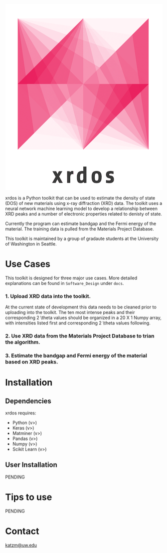 <p align="center">
  <img src=logo.png>
</p>



xrdos is a Python toolkit that can be used to estimate the density of state (DOS) of new materials using x-ray diffraction (XRD) data. The toolkit uses a neural network machine learning model to develop a relationship between XRD peaks and a number of electronic properties related to denisty of state. 

Currently the program can estimate bandgap and the Fermi energy of the material. The training data is pulled from the Materials Project Database. 



This toolkit is maintained by a group of gradaute students at the University of Washington in Seattle. 

# Use Cases
This toolkit is designed for three major use cases. More detailed explanations can be found in `Software_Design` under `docs`. 
### 1. Upload XRD data into the toolkit. 
 At the current state of development this data needs to be cleaned prior to uploading into the toolkit. The ten most intense peaks and their corresponding 2 \theta values should be organized in a 20 X 1 Numpy array, with intensities listed first and corresponding 2 \theta values following. 
    
### 2. Use XRD data from the Materials Project Database to trian the algorithm.

### 3. Estimate the bandgap and Fermi energy of the material based on XRD peaks. 

# Installation
## Dependencies

xrdos requires:
 
* Python (v>)
* Keras (v>)
* Matminer (v>)
* Pandas (v>)
* Numpy (v>)
* Scikit Learn (v>)


## User Installation
PENDING

# Tips to use
PENDING

# Contact

katzm@uw.edu
